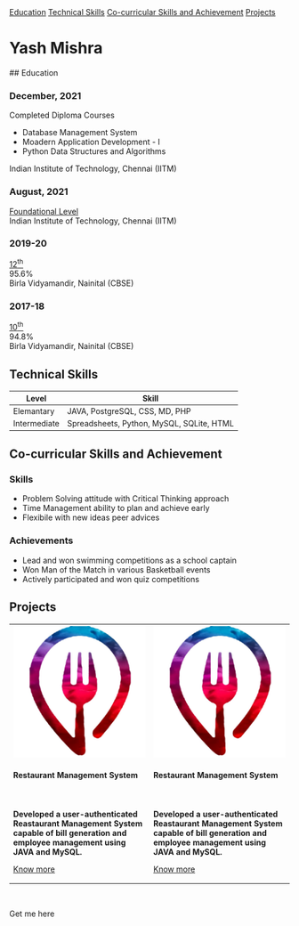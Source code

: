 <!--portfolio-->
<!-- Side navigation -->

<link rel="stylesheet" href="/css/sidebar.css">
<div class="sidenav" >
  <div >
  <a href="#edu">Education</a>   
  <a href="#tech">Technical Skills</a> 
  <a href="#soft">Co-curricular Skills and Achievement</a> 
  <a href="#pro">Projects</a>
  </div>
</div>



# Yash Mishra
<div id="edu">
</div>
## Education

<link rel="stylesheet" href="/css/timeline.css">
<div class="timeline">
  
  <div class="container right">
    <div class="content">
      <h3>December, 2021</h3>
      <p>Completed Diploma Courses<br>
        <ul> 
          <li>Database Management System</li>
          <li>Moadern Application Development - I</li>
          <li>Python Data Structures and Algorithms</li>
        </ul>
      Indian Institute of Technology, Chennai (IITM)</p>
    </div>
  </div>
  
  <div class="container left">
    <div class="content">
      <h3>August, 2021</h3>
      <p><a href="/ihtml/fl.html" >Foundational Level</a><br>
      Indian Institute of Technology, Chennai (IITM)</p>
    </div>
  </div>
  
  <div class="container right">
    <div class="content">
      <h3>2019-20</h3>
      <p><a href="/ihtml/12.html" >12<sup>th</sup></a><br>
      95.6%<br>
      Birla Vidyamandir, Nainital (CBSE)</p>
    </div>
  </div>
  
  <div class="container left">
    <div class="content">
      <h3>2017-18</h3>
      <p><a href="/ihtml/1.html" >10<sup>th</sup></a><br>
      94.8%<br>
      Birla Vidyamandir, Nainital (CBSE)</p>
    </div>
  </div>

</div>





<div id="tech">
</div>

## Technical Skills

| Level         | Skill |
|---------------|-------|
| Elemantary    |JAVA, PostgreSQL, CSS, MD, PHP  |
| Intermediate  |Spreadsheets, Python, MySQL, SQLite, HTML |

<div id="soft">
</div>
  
## Co-curricular Skills and Achievement
### Skills
- Problem Solving attitude with Critical Thinking approach
- Time Management ability to plan and achieve early
- Flexibile with new ideas peer advices
### Achievements
- Lead and won swimming competitions as a school captain
- Won Man of the Match in various Basketball events
- Actively participated and won quiz competitions

<div id="pro">
</div>

  
## Projects
  
<!--flip cards-->
<link rel="stylesheet" href="/css/flip.css">
<table>
  <tr>
    <td>
<!--Restaurant Management System-->
<div class="flip-card">
  <div class="flip-card-inner">
    <div class="flip-card-front">
       <!-- Image-->
      <div class="view overlay">
        <img class="card-img-top" src="/images/resicon.jpg" alt="res icon">
      </div>
      <!--Content-->
      <div class="card-body">
        <h4 >Restaurant Management System</h4>
      </div>
    </div>    
    <div class="flip-card-back">
      <br><br>
      <b>Developed a user-authenticated Reastaurant Management System capable of bill generation and employee management using JAVA and MySQL.</b>
      <p><a href="/pdfs/A RESTAURANT-converted.pdf">Know more</a></p>
    </div>
  </div>
</div>
    </td>
    <td>
<!--Restaurant Management System-->
<div class="flip-card">
  <div class="flip-card-inner">
    <div class="flip-card-front">
       <!-- Image-->
      <div class="view overlay">
        <img class="card-img-top" src="/images/resicon.jpg" alt="res icon">
      </div>
      <!--Content-->
      <div class="card-body">
        <h4 >Restaurant Management System</h4>
      </div>
    </div>    
    <div class="flip-card-back">
      <br><br>
      <b>Developed a user-authenticated Reastaurant Management System capable of bill generation and employee management using JAVA and MySQL.</b>
      <p><a href="/pdfs/A RESTAURANT-converted.pdf">Know more</a></p>
    </div>
  </div>
</div>
    </td>
  </tr>
</table>

  
  <br>


<!-- Social Icons -->
<link rel="stylesheet" href="https://cdnjs.cloudflare.com/ajax/libs/font-awesome/4.7.0/css/font-awesome.min.css">
<link rel="stylesheet" href="/css/footer.css">
<footer>
  <p>Get me here<br>
  <a href="https://www.linkedin.com/in/the-y9" class="fa fa-linkedin" style="background: #007bb5; color: white;"></a>

